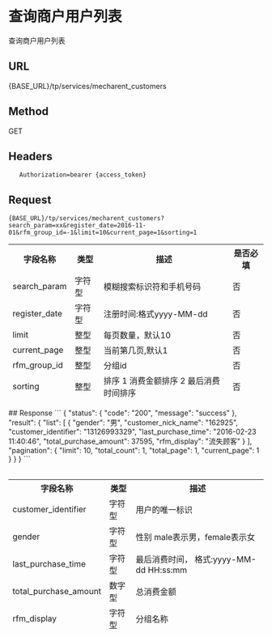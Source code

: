 # 查询商户用户列表

 查询商户用户列表

## URL
   {BASE_URL}/tp/services/mecharent_customers

## Method
   GET

## Headers
```
   Authorization=bearer {access_token}
```

## Request
```
{BASE_URL}/tp/services/mecharent_customers?search_param=xx&register_date=2016-11-01&rfm_group_id=-1&limit=10&current_page=1&sorting=1
```
<table data-tablesaw-sortable>
    <thead>
        <tr>
            <th data-tablesaw-sortable-col data-tablesaw-sortable-default-col>字段名称</th>
            <th data-tablesaw-sortable-col>类型</th>
            <th data-tablesaw-sortable-col>描述</th>
            <th data-tablesaw-sortable-col>是否必填</th>
        </tr>
		<tr>
            <td>search_param</th>
            <td>字符型</th>
            <td>模糊搜索标识符和手机号码</th>
            <td>否</th>
        </tr>
		<tr>
            <td>register_date</th>
            <td>字符型</th>
            <td>注册时间:格式yyyy-MM-dd</th>
            <td>否</th>
        </tr>
		<tr>
            <td>limit</th>
            <td>整型</th>
            <td>每页数量，默认10</th>
            <td>否</th>
        </tr>
		<tr>
            <td>current_page</th>
            <td>整型</th>
            <td>当前第几页,默认1</th>
            <td>否</th>
        </tr>
		<tr>
            <td>rfm_group_id</th>
            <td>整型</th>
            <td>分组id</th>
            <td>否</th>
        </tr>
		<tr>
            <td>sorting</th>
            <td>整型</th>
            <td>排序 1 消费金额排序 2 最后消费时间排序</th>
			<td>否</th>
        </tr>
    </thead>
<table>
## Response
```
{
  "status": {
    "code": "200",
    "message": "success"
  },
  "result": {
    "list": [
      {
        "gender": "男",
        "customer_nick_name": "162925",
        "customer_identifier": "13126993329",
        "last_purchase_time": "2016-02-23 11:40:46",
        "total_purchase_amount": 37595,
        "rfm_display": "流失顾客"
	  }
    ],
    "pagination": {
      "limit": 10,
      "total_count": 1,
      "total_page": 1,
      "current_page": 1
    }
  }
}
```
<table data-tablesaw-sortable>
    <thead>
        <tr>
            <th data-tablesaw-sortable-col data-tablesaw-sortable-default-col>字段名称</th>
            <th data-tablesaw-sortable-col>类型</th>
            <th data-tablesaw-sortable-col>描述</th>
        </tr>
		<tr>
            <td>customer_identifier</th>
            <td>字符型</th>
            <td>用户的唯一标识</th>
        </tr>
		<tr>
            <td>gender</th>
            <td>字符型</th>
            <td>性别 male表示男，female表示女</th>
        </tr>
		<tr>
            <td>last_purchase_time</th>
            <td>字符型</th>
            <td>最后消费时间， 格式:yyyy-MM-dd HH:ss:mm</th>
        </tr>
		<tr>
            <td>total_purchase_amount</th>
            <td>数字型</th>
            <td>总消费金额</th>
        </tr>
		<tr>
            <td>rfm_display</th>
            <td>字符型</th>
            <td>分组名称</th>
        </tr>
    </thead>
<table>
